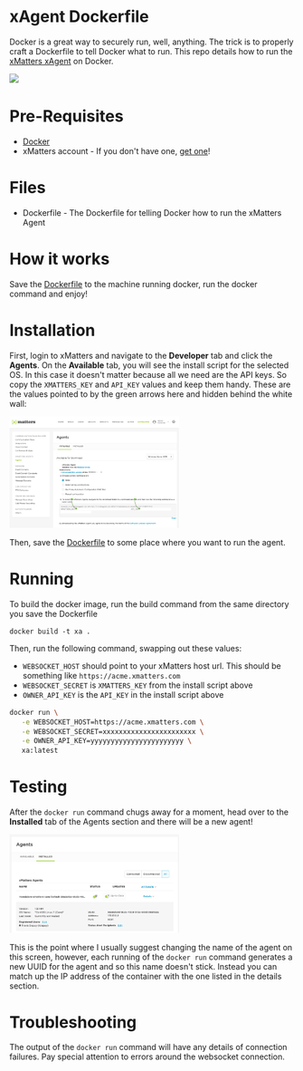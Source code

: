 # xAgent Dockerfile
Docker is a great way to securely run, well, anything. The trick is to properly craft a Dockerfile to tell Docker what to run. This repo details how to run the [xMatters xAgent](https://help.xmatters.com/ondemand/xmodwelcome/xmattersagent/xmatters-agent-topic.htm) on Docker.

<kbd>
  <img src="https://github.com/xmatters/xMatters-Labs/raw/master/media/disclaimer.png">
</kbd>

# Pre-Requisites
* [Docker](https://www.docker.com/)
* xMatters account - If you don't have one, [get one](https://www.xmatters.com)!

# Files
* Dockerfile - The Dockerfile for telling Docker how to run the xMatters Agent

# How it works
Save the [Dockerfile](Dockerfile) to the machine running docker, run the docker command and enjoy!

# Installation

First, login to xMatters and navigate to the **Developer** tab and click the **Agents**. On the **Available** tab, you will see the install script for the selected OS. In this case it doesn't matter because all we need are the API keys. So copy the `XMATTERS_KEY` and `API_KEY` values and keep them handy. These are the values pointed to by the green arrows here and hidden behind the white wall:

<kbd>
   <img src="/media/install-script.png" width="300">
</kbd>

Then, save the [Dockerfile](Dockerfile) to some place where you want to run the agent.

# Running

To build the docker image, run the build command from the same directory you save the Dockerfile
```
docker build -t xa .
```

Then, run the following command, swapping out these values:
* `WEBSOCKET_HOST` should point to your xMatters host url. This should be something like `https://acme.xmatters.com`
* `WEBSOCKET_SECRET` is `XMATTERS_KEY` from the install script above
* `OWNER_API_KEY` is the `API_KEY` in the install script above


```bash
docker run \
   -e WEBSOCKET_HOST=https://acme.xmatters.com \
   -e WEBSOCKET_SECRET=xxxxxxxxxxxxxxxxxxxxxxx \
   -e OWNER_API_KEY=yyyyyyyyyyyyyyyyyyyyyyy \
   xa:latest
```


# Testing
After the `docker run` command chugs away for a moment, head over to the **Installed** tab of the Agents section and there will be a new agent!

<kbd>
	<img src="/media/agent-connected.png" width="300">
</kbd>


This is the point where I usually suggest changing the name of the agent on this screen, however, each running of the `docker run` command generates a new UUID for the agent and so this name doesn't stick. Instead you can match up the IP address of the container with the one listed in the details section. 

# Troubleshooting

The output of the `docker run` command will have any details of connection failures. Pay special attention to errors around the websocket connection. 